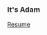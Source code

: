 ### It's Adam

[Resume](https://docs.google.com/document/d/19xlEVkXqQbj_SU8mHCTDl3kk8HiwLL9L5B-csqx3DRs/edit?usp=sharing)
<!--
**realadamsmith/realadamsmith** is a ✨ _special_ ✨ repository because its `README.md` (this file) appears on your GitHub profile.

https://realadamsmith.github.io/Logbook/#/page/Inbox


Here are some ideas to get you started:

- 🔭 I’m currently working on ...
- 🌱 I’m currently learning ...
- 👯 I’m looking to collaborate on ...
- 🤔 I’m looking for help with ...
- 💬 Ask me about ...
- 📫 How to reach me: ...
- 😄 Pronouns: ...
- ⚡ Fun fact: ...
-->
